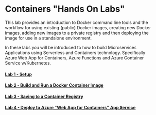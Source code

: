 ﻿# Containers "Hands On Labs"

This lab provides an introduction to Docker command line tools and the workflow for using existing (public) Docker images, creating new Docker images, adding new images to a private registry and then deploying the image for use in a standalone environment.

In these labs you will be introduced to how to build Microservices Applications using Serverless and Containers technology. Specifically Azure Web App for Containers, Azure Functions and Azure Container Service w/Kubernetes.

#### [Lab 1 - Setup](01_Docker)

#### [Lab 2 - Build and Run a Docker Container Image](02_Build_and_run_a_docker_container_image)

#### [Lab 3 - Saving to a Container Registry](03_Saving_to_a_container_registry)

#### [Lab 4 - Deploy to Azure "Web App for Containers" App Service](04_Deploy_to_Azure_web_app_for_containers)